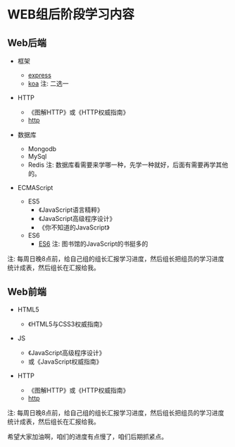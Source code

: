# WEB组后阶段学习内容

## Web后端

- 框架
    - [express](https://expressjs.com/)
    - [koa](http://koajs.com/)
注: 二选一

- HTTP
	- 《图解HTTP》或《HTTP权威指南》
	- [http](https://developer.mozilla.org/zh-CN/docs/Web/HTTP)

- 数据库
    - Mongodb
    - MySql
    - Redis
注: 数据库看需要来学哪一种，先学一种就好，后面有需要再学其他的。

- ECMAScript
    - ES5
        - 《JavaScript语言精粹》
        - 《JavaScript高级程序设计》
        - 《你不知道的JavaScript》
    - ES6
        - [ES6](http://es6.ruanyifeng.com/)
注: 图书馆的JavaScript的书挺多的

注: 每周日晚8点前，给自己组的组长汇报学习进度，然后组长把组员的学习进度统计成表，然后组长在汇报给我。

## Web前端

- HTML5
	- 《HTML5与CSS3权威指南》

- JS
	- 《JavaScript高级程序设计》
	- 或《JavaScript权威指南》

- HTTP
	- 《图解HTTP》或《HTTP权威指南》
	- [http](https://developer.mozilla.org/zh-CN/docs/Web/HTTP)

注: 每周日晚8点前，给自己组的组长汇报学习进度，然后组长把组员的学习进度统计成表，然后组长在汇报给我。

希望大家加油啊，咱们的进度有点慢了，咱们后期抓紧点。